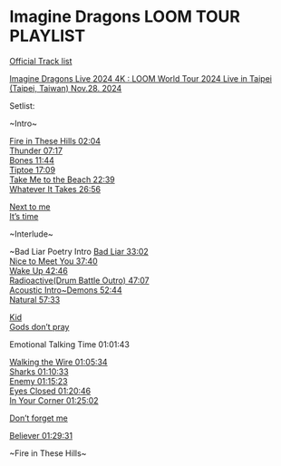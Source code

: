 # Imagine Dragons LOOM TOUR PLAYLIST
[Official Track list](https://www.youtube.com/watch?v=mMS5tQwAp4o)

[Imagine Dragons Live 2024 4K : LOOM World Tour 2024 Live in Taipei (Taipei, Taiwan) Nov.28. 2024](https://www.youtube.com/watch?v=tfKrDukDanw)


Setlist:

~Intro~

[Fire in These Hills 02:04](https://lyrsense.com/imagine_dragons/fire_in_these_hills)  
[Thunder 07:17](https://www.amalgama-lab.com/songs/i/imagine_dragons/thunder.html)  
[Bones 11:44](https://www.amalgama-lab.com/songs/i/imagine_dragons/bones.html)  
[Tiptoe 17:09](https://www.amalgama-lab.com/songs/i/imagine_dragons/tiptoe.html)  
[Take Me to the Beach 22:39](https://www.amalgama-lab.com/songs/i/imagine_dragons/take_me_to_the_beach.html)  
[Whatever It Takes 26:56](https://www.amalgama-lab.com/songs/i/imagine_dragons/whatever_it_takes.html)  

[Next to me](https://www.amalgama-lab.com/songs/i/imagine_dragons/next_to_me.html)  
[It’s time](https://lyrsense.com/imagine_dragons/its_time_id)

~Interlude~

~Bad Liar Poetry Intro 
[Bad Liar 33:02](https://www.amalgama-lab.com/songs/i/imagine_dragons/bad_liar.html)  
[Nice to Meet You 37:40](https://www.amalgama-lab.com/songs/i/imagine_dragons/nice_to_meet_you.html)  
[Wake Up 42:46](https://www.amalgama-lab.com/songs/i/imagine_dragons/wake_up.html)  
[Radioactive(Drum Battle Outro) 47:07](https://www.amalgama-lab.com/songs/i/imagine_dragons/radioactive.html)  
[Acoustic Intro~Demons 52:44](https://www.amalgama-lab.com/songs/i/imagine_dragons/demons.html)  
[Natural 57:33](https://www.amalgama-lab.com/songs/i/imagine_dragons/natural.html)  

[Kid](https://lyrsense.com/imagine_dragons/kid_id)  
[Gods don’t pray](https://lyrsense.com/imagine_dragons/gods_dont_pray)  

Emotional Talking Time 01:01:43  

[Walking the Wire 01:05:34](https://www.amalgama-lab.com/songs/i/imagine_dragons/walking_the_wire.html)  
[Sharks 01:10:33](https://www.amalgama-lab.com/songs/i/imagine_dragons/sharks.html)  
[Enemy 01:15:23](https://www.amalgama-lab.com/songs/i/imagine_dragons_and_jid/enemy.html)  
[Eyes Closed 01:20:46](https://www.amalgama-lab.com/songs/i/imagine_dragons/eyes_closed.html)  
[In Your Corner 01:25:02](https://lyrsense.com/imagine_dragons/in_your_corner)  

[Don’t forget me](https://lyrsense.com/imagine_dragons/dont_forget_me_id)  

[Believer 01:29:31](https://www.amalgama-lab.com/songs/i/imagine_dragons/believer.html)  

~Fire in These Hills~